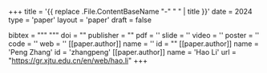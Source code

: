 +++
title = '{{ replace .File.ContentBaseName "-" " " | title }}'
date = 2024
type = 'paper'
layout = 'paper'
draft = false

bibtex = """
"""
doi = ""
publisher = ""
pdf = ''
slide = ''
video = ''
poster = ''
code = ''
web = ''
[[paper.author]]
    name = ''
    id = ""
[[paper.author]]
    name = 'Peng Zhang'
    id = 'zhangpeng'
[[paper.author]]
    name = 'Hao Li'
    url = "https://gr.xjtu.edu.cn/en/web/hao.li"
+++
